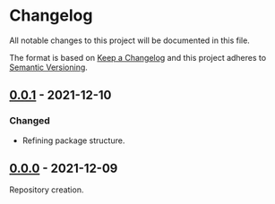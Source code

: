# Changelog
All notable changes to this project will be documented in this file.

The format is based on [Keep a Changelog](http://keepachangelog.com/en/1.0.0/)
and this project adheres to [Semantic Versioning](http://semver.org/spec/v2.0.0.html).

## [0.0.1](https://github.com/git-afsantos/chelone/releases/tag/v0.0.1) - 2021-12-10
### Changed
- Refining package structure.

## [0.0.0](https://github.com/git-afsantos/chelone/releases/tag/v0.0.0) - 2021-12-09
Repository creation.
